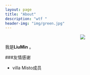 ```yaml
---
layout: page
title: "About"
description: "wtf "
header-img: "img/green.jpg"
---
```



<center>
    <p><img src="http://7xlfkx.com1.z0.glb.clouddn.com/white2.jpg" align="center"></p>
</center>

我是**LiuMin** 。

###友情感谢
- villa Misto成员






